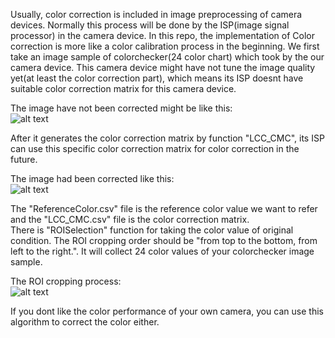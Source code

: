 Usually, color correction is included in image preprocessing of camera devices. Normally this process will be done by the ISP(image signal processor) in the camera device. In this repo, the implementation of Color correction is more like a color calibration process in the beginning. We first take an image sample of colorchecker(24 color chart) which took by the our camera device. This camera device might have not tune the image quality yet(at least the color correction part), which means its ISP doesnt have suitable color correction matrix for this camera device.<br />

The image have not been corrected might be like this:<br />
![alt text](https://raw.githubusercontent.com/RayXie29/Linear_Color_Correction_Matrix/master/imgs/original_img.bmp)


After it generates the color correction matrix by function "LCC_CMC", its ISP can use this specific color correction matrix for color correction in the future.<br />
 
The image had been corrected like this:<br />
![alt text](https://raw.githubusercontent.com/RayXie29/Linear_Color_Correction_Matrix/master/imgs/result.bmp)

The "ReferenceColor.csv" file is the reference color value we want to refer and the "LCC_CMC.csv" file is the color correction matrix.<br />
There is "ROISelection" function for taking the color value of original condition. The ROI cropping order should be "from top to the bottom, from left to the right.". It will collect 24 color values of your colorchecker image sample. 

The ROI cropping process:<br />
![alt text](https://raw.githubusercontent.com/RayXie29/Linear_Color_Correction_Matrix/master/imgs/ROI_cropping.png)
 
If you dont like the color performance of your own camera, you can use this algorithm to correct the color either. 

	




